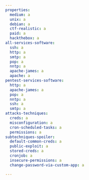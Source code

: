 ```yaml
---
properties:
  medium: a
  unix: a
  debian: a
  ctf-realistic: a
  paid: a
  hackthebox: a
all-services-software:
  ssh: a
  http: a
  smtp: a
  pop: a
  nntp: a
  apache-james: a
  apache: a
pentest-services-software:
  http: a
  apache-james: a
  pop: a
  nntp: a
  ssh: a
  smtp: a
attacks-techniques:
  creds: a
  misconfiguration: a
  cron-scheduled-tasks: a
  permissions: a
subtechniques-spoiler:
  default-common-creds: a
  public-exploit: a
  stored-creds: a
  cronjob: a
  insecure-permissions: a
  change-password-via-custom-app: a

---
```

